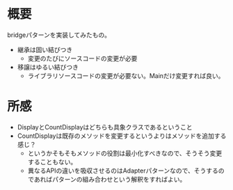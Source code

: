 # 概要

bridgeパターンを実装してみたもの。

* 継承は固い結びつき
  * 変更のたびにソースコードの変更が必要
* 移譲はゆるい結びつき
  * ライブラリソースコードの変更が必要ない。Mainだけ変更すれば良い。


# 所感

* DisplayとCountDisplayはどちらも具象クラスであるということ
* CountDisplayは既存のメソッドを変更するというよりはメソッドを追加する感じ？
  * というかそもそもメソッドの役割は最小化すべきなので、そうそう変更することもない。
  * 異なるAPIの違いを吸収させるのはAdapterパターンなので、そうするのであればパターンの組み合わせという解釈をすればよい。